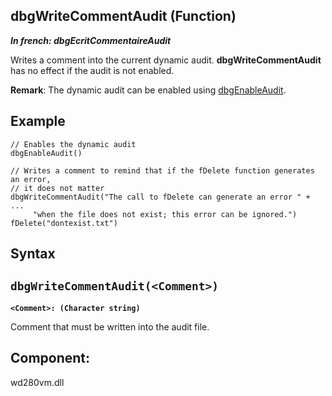 
## dbgWriteCommentAudit (Function)

***In french: dbgEcritCommentaireAudit***



<a name="XUse"></a>
<a name="Use"></a>
<a name="description"></a>
Writes a comment into the current dynamic audit. **dbgWriteCommentAudit** has no effect if the audit is not enabled. 

**Remark**: The dynamic audit can be enabled using [dbgEnableAudit](../WDLang1/1000018835.md).




<a name="Example1"></a>
<a name="sample_code"></a>

## Example


```wl
// Enables the dynamic audit
dbgEnableAudit()

// Writes a comment to remind that if the fDelete function generates an error, 
// it does not matter
dbgWriteCommentAudit("The call to fDelete can generate an error " + ...
	 "when the file does not exist; this error can be ignored.")
fDelete("dontexist.txt")
```

<a name="XSYNTAX"></a>
<a name="SYNTAX1"></a>

## Syntax

`dbgWriteCommentAudit(<Comment>)`
---

**`<Comment>: (Character string)`**

Comment that must be written into the audit file.



<a name="XComponent"></a>

## Component:
wd280vm.dll
